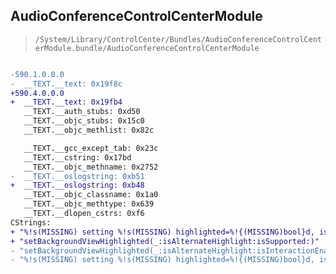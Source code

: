 ## AudioConferenceControlCenterModule

> `/System/Library/ControlCenter/Bundles/AudioConferenceControlCenterModule.bundle/AudioConferenceControlCenterModule`

```diff

-590.1.0.0.0
-  __TEXT.__text: 0x19f8c
+590.4.0.0.0
+  __TEXT.__text: 0x19fb4
   __TEXT.__auth_stubs: 0xd50
   __TEXT.__objc_stubs: 0x15c0
   __TEXT.__objc_methlist: 0x82c

   __TEXT.__gcc_except_tab: 0x23c
   __TEXT.__cstring: 0x17bd
   __TEXT.__objc_methname: 0x2752
-  __TEXT.__oslogstring: 0xb51
+  __TEXT.__oslogstring: 0xb48
   __TEXT.__objc_classname: 0x1a0
   __TEXT.__objc_methtype: 0x639
   __TEXT.__dlopen_cstrs: 0xf6
CStrings:
+ "%!s(MISSING) setting %!s(MISSING) highlighted=%!{(MISSING)bool}d, isAlternateHighlight=%!{(MISSING)bool}d, isSupported=%!{(MISSING)bool}d"
+ "setBackgroundViewHighlighted(_:isAlternateHighlight:isSupported:)"
- "setBackgroundViewHighlighted(_:isAlternateHighlight:isInteractionEnabled:)"
- "%!s(MISSING) setting %!s(MISSING) highlighted=%!{(MISSING)bool}d, isAlternateHighlight=%!{(MISSING)bool}d, isInteractionEnabled=%!{(MISSING)bool}d"

```

